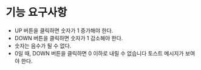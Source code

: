 # 기능 요구사항  
- UP 버튼을 클릭하면 숫자가 1 증가해야 한다.  
- DOWN 버튼을 클릭하면 숫자가 1 감소해야 한다.  
- 숫자는 음수가 될 수 없다.  
- 0일 때, DOWN 버튼을 클릭하면 0 이하로 내릴 수 없습니다 토스트 메시지가 보여야 한다.  